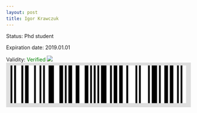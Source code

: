 ```yaml
---
layout: post
title: Igor Krawczuk
---
```


Status: Phd student

Expiration date: 2019.01.01

Validity: <font color="green"> Verified</font> 
![](/members/img/Igor_Krawczuk.png)
![](/members/img/bar.png)
